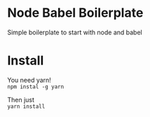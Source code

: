 # Node Babel Boilerplate
Simple boilerplate to start with node and babel

# Install
You need yarn!  
`npm instal -g yarn`

Then just  
`yarn install`
